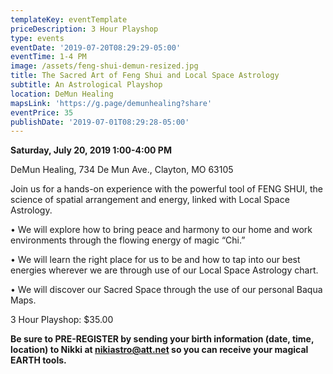```yaml
---
templateKey: eventTemplate
priceDescription: 3 Hour Playshop
type: events
eventDate: '2019-07-20T08:29:29-05:00'
eventTime: 1-4 PM
image: /assets/feng-shui-demun-resized.jpg
title: The Sacred Art of Feng Shui and Local Space Astrology
subtitle: An Astrological Playshop
location: DeMun Healing
mapsLink: 'https://g.page/demunhealing?share'
eventPrice: 35
publishDate: '2019-07-01T08:29:28-05:00'
---
```

**Saturday, July 20, 2019    1:00-4:00 PM**

DeMun Healing, 734 De Mun Ave., Clayton, MO 63105

Join us for a hands-on experience with the powerful tool of FENG SHUI, the science of spatial arrangement and energy, linked with Local Space Astrology.

•	We will explore how to bring peace and harmony to our home and work environments through the flowing energy of magic “Chi.”

•	We will learn the right place for us to be and how to tap into our best energies wherever we are through use of our Local Space Astrology chart.

•	We will discover our Sacred Space through the use of our personal Baqua Maps.

3 Hour Playshop: $35.00

**Be sure to PRE-REGISTER by sending your birth information (date, time, location) to Nikki at nikiastro@att.net so you can receive your magical EARTH tools.**
